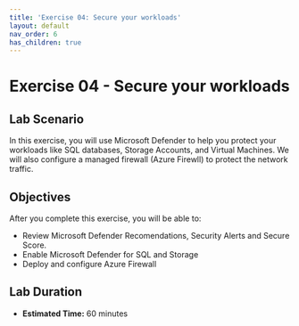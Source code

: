 ```yaml
---
title: 'Exercise 04: Secure your workloads'
layout: default
nav_order: 6
has_children: true
---
```


# Exercise 04 - Secure your workloads

## Lab Scenario

In this exercise, you will use Microsoft Defender to help you protect your workloads like SQL databases, Storage Accounts, and Virtual Machines. We will also configure a managed firewall (Azure Firewll) to protect the network traffic.

## Objectives

After you complete this exercise, you will be able to:

* Review Microsoft Defender Recomendations, Security Alerts and Secure Score.
* Enable Microsoft Defender for SQL and Storage
* Deploy and configure Azure Firewall

## Lab Duration

* **Estimated Time:** 60 minutes
